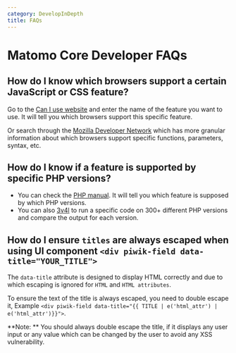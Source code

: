 ```yaml
---
category: DevelopInDepth
title: FAQs
---
```

# Matomo Core Developer FAQs

## How do I know which browsers support a certain JavaScript or CSS feature?

Go to the [Can I use website](http://caniuse.com/) and enter the name of the feature you want to use. It will tell you which browsers support this specific feature. 

Or search through the [Mozilla Developer Network](https://developer.mozilla.org/en-US/) which has more granular information about which browsers support specific functions, parameters, syntax, etc.

## How do I know if a feature is supported by specific PHP versions?

* You can check the [PHP manual](https://www.php.net/manual/en/). It will tell you which feature is supposed by which PHP versions.
* You can also [3v4l](https://3v4l.org/) to run a specific code on 300+ different PHP versions and compare the output for each version.

## How do I ensure `titles` are always escaped when using UI component `<div piwik-field data-title="YOUR_TITLE">`

The `data-title` attribute is designed to display HTML correctly and due to which escaping is ignored for `HTML` and `HTML attributes`. 

To ensure the text of the title is always escaped, you need to double escape it,
Example `<div piwik-field data-title="{{ TITLE | e('html_attr') | e('html_attr')}}">`.

**Note: ** You should always double escape the title, if it displays any user input or any value which can be changed by the user to avoid any XSS vulnerability.

